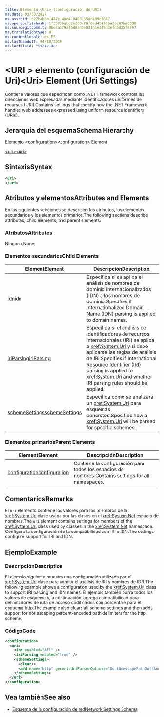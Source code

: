 ```yaml
---
title: Elemento <Uri> (configuración de URI)
ms.date: 03/30/2017
ms.assetid: c22bab8b-477c-4ae4-8498-65ad409e0847
ms.openlocfilehash: 1f3573babd2e363a78f0ad454f0ba36c87ba6390
ms.sourcegitcommit: 0be8a279af6d8a43e03141e349d3efd5d35f8767
ms.translationtype: HT
ms.contentlocale: es-ES
ms.lasthandoff: 04/18/2019
ms.locfileid: "59212148"
---
```

# <a name="uri-element-uri-settings"></a><span data-ttu-id="cbd3d-102">\<URI > elemento (configuración de Uri)</span><span class="sxs-lookup"><span data-stu-id="cbd3d-102">\<Uri> Element (Uri Settings)</span></span>
<span data-ttu-id="cbd3d-103">Contiene valores que especifican cómo .NET Framework controla las direcciones web expresadas mediante identificadores uniformes de recursos (URI).</span><span class="sxs-lookup"><span data-stu-id="cbd3d-103">Contains settings that specify how the .NET Framework handles web addresses expressed using uniform resource identifiers (URIs).</span></span>  
  
## <a name="schema-hierarchy"></a><span data-ttu-id="cbd3d-104">Jerarquía del esquema</span><span class="sxs-lookup"><span data-stu-id="cbd3d-104">Schema Hierarchy</span></span>  
 [<span data-ttu-id="cbd3d-105">Elemento \<configuration></span><span class="sxs-lookup"><span data-stu-id="cbd3d-105">\<configuration> Element</span></span>](../../../../../docs/framework/configure-apps/file-schema/configuration-element.md)  
  
 [<span data-ttu-id="cbd3d-106">\<uri></span><span class="sxs-lookup"><span data-stu-id="cbd3d-106">\<uri></span></span>](../../../../../docs/framework/configure-apps/file-schema/network/uri-element-uri-settings.md)  
  
## <a name="syntax"></a><span data-ttu-id="cbd3d-107">Sintaxis</span><span class="sxs-lookup"><span data-stu-id="cbd3d-107">Syntax</span></span>  
  
```xml  
<uri>  
</uri>  
```  
  
## <a name="attributes-and-elements"></a><span data-ttu-id="cbd3d-108">Atributos y elementos</span><span class="sxs-lookup"><span data-stu-id="cbd3d-108">Attributes and Elements</span></span>  
 <span data-ttu-id="cbd3d-109">En las siguientes secciones se describen los atributos, los elementos secundarios y los elementos primarios.</span><span class="sxs-lookup"><span data-stu-id="cbd3d-109">The following sections describe attributes, child elements, and parent elements.</span></span>  
  
### <a name="attributes"></a><span data-ttu-id="cbd3d-110">Atributos</span><span class="sxs-lookup"><span data-stu-id="cbd3d-110">Attributes</span></span>  
 <span data-ttu-id="cbd3d-111">Ninguno.</span><span class="sxs-lookup"><span data-stu-id="cbd3d-111">None.</span></span>  
  
### <a name="child-elements"></a><span data-ttu-id="cbd3d-112">Elementos secundarios</span><span class="sxs-lookup"><span data-stu-id="cbd3d-112">Child Elements</span></span>  
  
|<span data-ttu-id="cbd3d-113">**Element**</span><span class="sxs-lookup"><span data-stu-id="cbd3d-113">**Element**</span></span>|<span data-ttu-id="cbd3d-114">**Descripción**</span><span class="sxs-lookup"><span data-stu-id="cbd3d-114">**Description**</span></span>|  
|-----------------|---------------------|  
|[<span data-ttu-id="cbd3d-115">idn</span><span class="sxs-lookup"><span data-stu-id="cbd3d-115">idn</span></span>](../../../../../docs/framework/configure-apps/file-schema/network/idn-element-uri-settings.md)|<span data-ttu-id="cbd3d-116">Especifica si se aplica el análisis de nombres de dominio internacionalizados (IDN) a los nombres de dominio.</span><span class="sxs-lookup"><span data-stu-id="cbd3d-116">Specifies if Internationalized Domain Name (IDN) parsing is applied to domain names.</span></span>|  
|[<span data-ttu-id="cbd3d-117">iriParsing</span><span class="sxs-lookup"><span data-stu-id="cbd3d-117">iriParsing</span></span>](../../../../../docs/framework/configure-apps/file-schema/network/iriparsing-element-uri-settings.md)|<span data-ttu-id="cbd3d-118">Especifica si el análisis de identificadores de recursos internacionales (IRI) se aplica a <xref:System.Uri> y si debe aplicarse las reglas de análisis de IRI.</span><span class="sxs-lookup"><span data-stu-id="cbd3d-118">Specifies if International Resource Identifier (IRI) parsing is applied to <xref:System.Uri> and whether IRI parsing rules should be applied.</span></span>|  
|[<span data-ttu-id="cbd3d-119">schemeSettings</span><span class="sxs-lookup"><span data-stu-id="cbd3d-119">schemeSettings</span></span>](../../../../../docs/framework/configure-apps/file-schema/network/schemesettings-element-uri-settings.md)|<span data-ttu-id="cbd3d-120">Especifica cómo se analizará un <xref:System.Uri> para esquemas concretos.</span><span class="sxs-lookup"><span data-stu-id="cbd3d-120">Specifies how a <xref:System.Uri> will be parsed for specific schemes.</span></span>|  
  
### <a name="parent-elements"></a><span data-ttu-id="cbd3d-121">Elementos primarios</span><span class="sxs-lookup"><span data-stu-id="cbd3d-121">Parent Elements</span></span>  
  
|<span data-ttu-id="cbd3d-122">**Element**</span><span class="sxs-lookup"><span data-stu-id="cbd3d-122">**Element**</span></span>|<span data-ttu-id="cbd3d-123">**Descripción**</span><span class="sxs-lookup"><span data-stu-id="cbd3d-123">**Description**</span></span>|  
|-----------------|---------------------|  
|[<span data-ttu-id="cbd3d-124">configuration</span><span class="sxs-lookup"><span data-stu-id="cbd3d-124">configuration</span></span>](../../../../../docs/framework/configure-apps/file-schema/configuration-element.md)|<span data-ttu-id="cbd3d-125">Contiene la configuración para todos los espacios de nombres.</span><span class="sxs-lookup"><span data-stu-id="cbd3d-125">Contains settings for all namespaces.</span></span>|  
  
## <a name="remarks"></a><span data-ttu-id="cbd3d-126">Comentarios</span><span class="sxs-lookup"><span data-stu-id="cbd3d-126">Remarks</span></span>  
 <span data-ttu-id="cbd3d-127">El `uri` elemento contiene los valores para los miembros de la <xref:System.Uri> clase usada por las clases en el <xref:System.Net> espacio de nombres.</span><span class="sxs-lookup"><span data-stu-id="cbd3d-127">The `uri` element contains settings for members of the <xref:System.Uri> class used by classes in the <xref:System.Net> namespace.</span></span> <span data-ttu-id="cbd3d-128">Configura la configuración de la compatibilidad con IRI e IDN.</span><span class="sxs-lookup"><span data-stu-id="cbd3d-128">The settings configure support for IRI and IDN.</span></span>  
  
## <a name="example"></a><span data-ttu-id="cbd3d-129">Ejemplo</span><span class="sxs-lookup"><span data-stu-id="cbd3d-129">Example</span></span>  
  
### <a name="description"></a><span data-ttu-id="cbd3d-130">Descripción</span><span class="sxs-lookup"><span data-stu-id="cbd3d-130">Description</span></span>  
 <span data-ttu-id="cbd3d-131">El ejemplo siguiente muestra una configuración utilizada por el <xref:System.Uri> clase para admitir el análisis de IRI y nombres de IDN.</span><span class="sxs-lookup"><span data-stu-id="cbd3d-131">The following example shows a configuration used by the <xref:System.Uri> class to support IRI parsing and IDN names.</span></span> <span data-ttu-id="cbd3d-132">El ejemplo también borra todos los valores de esquema y, a continuación, agrega compatibilidad para delimitadores de ruta de acceso codificados con porcentaje para el esquema http.</span><span class="sxs-lookup"><span data-stu-id="cbd3d-132">The example also clears all scheme settings and then adds support for not escaping percent-encoded path delimiters for the http scheme.</span></span>  
  
### <a name="code"></a><span data-ttu-id="cbd3d-133">Código</span><span class="sxs-lookup"><span data-stu-id="cbd3d-133">Code</span></span>  
  
```xml  
<configuration>  
  <uri>  
    <idn enabled="All" />  
    <iriParsing enabled="true" />  
    <schemeSettings>  
      <clear/>  
      <add name="http" genericUriParserOptions="DontUnescapePathDotsAndSlashes"/>  
    </schemeSettings>  
  </uri>  
</configuration>  
```  
  
## <a name="see-also"></a><span data-ttu-id="cbd3d-134">Vea también</span><span class="sxs-lookup"><span data-stu-id="cbd3d-134">See also</span></span>

- [<span data-ttu-id="cbd3d-135">Esquema de la configuración de red</span><span class="sxs-lookup"><span data-stu-id="cbd3d-135">Network Settings Schema</span></span>](../../../../../docs/framework/configure-apps/file-schema/network/index.md)
